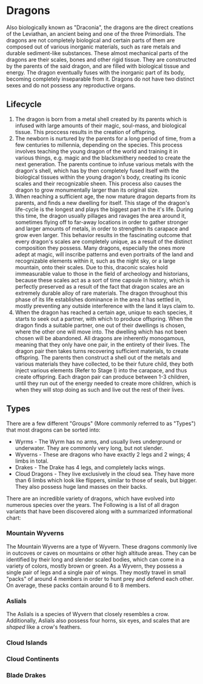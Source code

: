 # Dragons

Also biologically known as "Draconia", the dragons are the direct creations of the Leviathan, an ancient being and one of the three Primordials.
The dragons are not completely biological and certain parts of them are composed out of various inorganic materials, such as rare metals and durable sediment-like substances.
These almost mechanical parts of the dragons are their scales, bones and other rigid tissue. They are constructed by the parents of the said dragon, and are filled with biological tissue and energy.
The dragon eventually fuses with the inorganic part of its body, becoming completely inseparable from it.
Dragons do not have two distinct sexes and do not possess any reproductive organs.

## Lifecycle

1. The dragon is born from a metal shell created by its parents which is infused with large amounts of their magic, soul-mass, and biological tissue. This proccess results in the creation of offspring.  
2. The newborn is nurtured by the parents for a long period of time, from a few centuries to millennia, depending on the species. This process involves teaching the young dragon of the world and training it in various things, e.g. magic and the blacksmithery needed to create the next generation. The parents continue to infuse various metals with the dragon's shell, which has by then completely fused itself with the biological tissues within the young dragon's body, creating its iconic scales and their recognizable sheen. This process also causes the dragon to grow monumentally larger than its original size.  
3. When reaching a sufficient age, the now mature dragon departs from its parents, and finds a new dwelling for itself. This stage of the dragon's life-cycle is the longest and plays the biggest part in the it's life. During this time, the dragon usually pillages and ravages the area around it, sometimes flying off to far-away locations in order to gather stronger and larger amounts of metals, in order to strengthen its carapace and grow even larger. This behavior results in the fascinating outcome that every dragon's scales are completely unique, as a result of the distinct composition they possess. Many dragons, especially the ones more adept at magic, will inscribe patterns and even portraits of the land and recognizable elements within it, such as the night sky, or a large mountain, onto their scales. Due to this, draconic scales hold immeasurable value to those in the field of archeology and historians, because these scales act as a sort of time capsule in history, which is perfectly preserved as a result of the fact that dragon scales are an extremely durable alloy of rare materials. The dragon throughout this phase of its life establishes dominance in the area it has settled in, mostly preventing any outside interference with the land it lays claim to.  
4. When the dragon has reached a certain age, unique to each species, it starts to seek out a partner, with which to produce offspring. When the dragon finds a suitable partner, one out of their dwellings is chosen, where the other one will move into. The dwelling which has not been chosen will be abandoned. All dragons are inherently monogamous, meaning that they only have one pair, in the entirety of their lives. The dragon pair then takes turns recovering sufficient materials, to create offspring. The parents then construct a shell out of the metals and various materials they have collected, to be their future child, they both inject various elements (Refer to Stage I) into the carapace, and thus create offspring. Each dragon pair can produce between 1-3 children, until they run out of the energy needed to create more children, which is when they will stop doing as such and live out the rest of their lives.

## Types

There are a few different "Groups" (More commonly referred to as "Types") that most dragons can be sorted into:

- Wyrms - The Wyrm has no arms, and usually lives underground or underwater. They are commonly very long, but not slender.
- Wyverns - These are dragons who have exactly 2 legs and 2 wings; 4 limbs in total.
- Drakes - The Drake has 4 legs, and completely lacks wings.
- Cloud Dragons - They live exclusively in the cloud sea. They have more than 6 limbs which look like flippers, similar to those of seals, but bigger. They also possess huge land masses on their backs.

There are an incredible variety of dragons, which have evolved into numerous species over the years.
The Following is a list of all dragon variants that have been discovered along with a summarized informational chart:

### Mountain Wyverns

The Mountain Wyverns are a type of Wyvern. These dragons commonly live in outcoves or caves on mountains or other high altitude areas. They can be identified by their long and slender scaled bodies, which can come in a variety of colors, mostly brown or green. As a Wyvern, they possess a single pair of legs and a single pair of wings. They mostly travel in small "packs" of around 4 members in order to hunt prey and defend each other. On average, these packs contain around 6 to 8 members.

### Aslials

The Aslials is a species of Wyvern that closely resembles a crow. Additionally, Aslials also possess four horns, six eyes, and scales that are *shaped* like a crow's feathers.

### Cloud Islands



### Cloud Continents



### Blade Drakes


